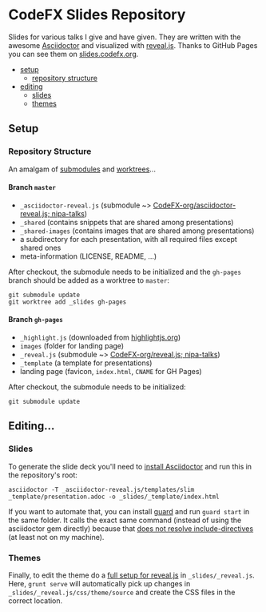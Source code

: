 # CodeFX Slides Repository

Slides for various talks I give and have given.
They are written with the awesome [Asciidoctor](http://asciidoctor.org/) and visualized with [reveal.js](http://asciidoctor.org/).
Thanks to GitHub Pages you can see them on [slides.codefx.org](http://slides.codefx.org).

* [setup](#setup)
	* [repository structure](#repository-structure)
* [editing](#editing)
	* [slides](#slides)
	* [themes](#themes)

## Setup

### Repository Structure

An amalgam of [submodules](https://git-scm.com/book/en/v2/Git-Tools-Submodules) and [worktrees](https://git-scm.com/docs/git-worktree)...

#### Branch `master`

* `_asciidoctor-reveal.js` (submodule ~> [CodeFX-org/asciidoctor-reveal.js; nipa-talks](https://github.com/CodeFX-org/asciidoctor-reveal.js/tree/nipa))
* `_shared` (contains snippets that are shared among presentations)
* `_shared-images` (contains images that are shared among presentations)
* a subdirectory for each presentation, with all required files except shared ones
* meta-information (LICENSE, README, ...)

After checkout, the submodule needs to be initialized and the `gh-pages` branch should be added as a worktree to `master`:

```
git submodule update
git worktree add _slides gh-pages
```

#### Branch `gh-pages`

* `_highlight.js` (downloaded from [highlightjs.org](https://highlightjs.org/download/))
* `images` (folder for landing page)
* `_reveal.js` (submodule ~> [CodeFX-org/reveal.js; nipa-talks](https://github.com/CodeFX-org/reveal.js/tree/nipa-talks))
* `_template` (a template for presentations)
* landing page (favicon, `index.html`, `CNAME` for GH Pages)

After checkout, the submodule needs to be initialized:

```
git submodule update
```

## Editing...

### Slides

To generate the slide deck you'll need to [install Asciidoctor](http://asciidoctor.org/docs/install-toolchain/) and run this in the repository's root:

```
asciidoctor -T _asciidoctor-reveal.js/templates/slim _template/presentation.adoc -o _slides/_template/index.html
```

If you want to automate that, you can install [guard](https://rubygems.org/gems/guard/versions/2.13.0) and run `guard start` in the same folder.
It calls the exact same command (instead of using the asciidoctor gem directly) because that [does not resolve include-directives](http://asciidoctor.org/news/3/#3-swap-an-include-for-a-link) (at least not on my machine).

### Themes

Finally, to edit the theme do a [full setup for reveal.js](https://github.com/hakimel/reveal.js#full-setup) in `_slides/_reveal.js`.
Here, `grunt serve` will automatically pick up changes in `_slides/_reveal.js/css/theme/source` and create the CSS files in the correct location.
